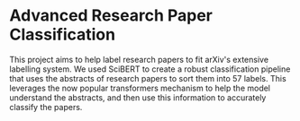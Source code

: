 # Advanced Research Paper Classification
This project aims to help label research papers to fit arXiv's extensive labelling system. We used SciBERT to create a robust classification pipeline that uses the abstracts of research papers to sort them into 57 labels. This leverages the now popular transformers mechanism to help the model understand the abstracts, and then use this information to accurately classify the papers.
